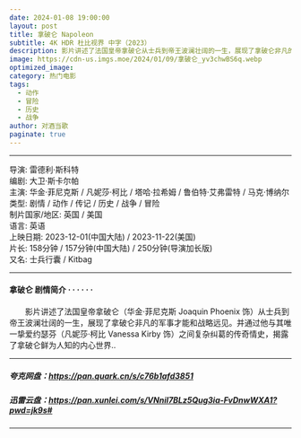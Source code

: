 ```yaml
---
date: 2024-01-08 19:00:00
layout: post
title: 拿破仑 Napoleon
subtitle: 4K HDR 杜比视界 中字（2023）
description: 影片讲述了法国皇帝拿破仑从士兵到帝王波澜壮阔的一生，展现了拿破仑非凡的军事才能和战略远见。并通过他与其唯一挚爱约瑟芬之间复杂纠葛的传奇情史，揭露了拿破仑鲜为人知的内心世界...
image: https://cdn-us.imgs.moe/2024/01/09/拿破仑_yv3chwBS6q.webp
optimized_image: 
category: 热门电影
tags:
  - 动作
  - 冒险
  - 历史
  - 战争
author: 对酒当歌
paginate: true
---
```

---

导演: 雷德利·斯科特  
编剧: 大卫·斯卡尔帕  
主演: 华金·菲尼克斯 / 凡妮莎·柯比 / 塔哈·拉希姆 / 鲁伯特·艾弗雷特 / 马克·博纳尔  
类型: 剧情 / 动作 / 传记 / 历史 / 战争 / 冒险  
制片国家/地区: 英国 / 美国  
语言: 英语  
上映日期: 2023-12-01(中国大陆) / 2023-11-22(美国)  
片长: 158分钟 / 157分钟(中国大陆) / 250分钟(导演加长版)  
又名: 士兵行囊 / Kitbag  

---

#### 拿破仑 剧情简介 · · · · · ·

　　影片讲述了法国皇帝拿破仑（华金·菲尼克斯 Joaquin Phoenix 饰）从士兵到帝王波澜壮阔的一生，展现了拿破仑非凡的军事才能和战略远见。并通过他与其唯一挚爱约瑟芬（凡妮莎·柯比 Vanessa Kirby 饰）之间复杂纠葛的传奇情史，揭露了拿破仑鲜为人知的内心世界..

---

##### 夸克网盘：<https://pan.quark.cn/s/c76b1afd3851>

##### 迅雷云盘：<https://pan.xunlei.com/s/VNniI7BLz5Qug3ia-FvDnwWXA1?pwd=jk9s#>

---
